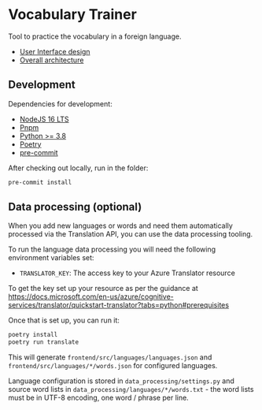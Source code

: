 # Vocabulary Trainer

Tool to practice the vocabulary in a foreign language.

- [User Interface design](https://miro.com/app/board/uXjVO0rdlRk=/?share_link_id=630009358943)
- [Overall architecture](https://miro.com/app/board/uXjVO0r-ICc=/?share_link_id=733906777704)

## Development

Dependencies for development:

- [NodeJS 16 LTS](https://nodejs.org/en/)
- [Pnpm](https://pnpm.io/installation)
- [Python >= 3.8](https://www.python.org/downloads/)
- [Poetry](https://python-poetry.org/docs/#installation)
- [pre-commit](https://pre-commit.com/#install)

After checking out locally, run in the folder:

```bash
pre-commit install
```

## Data processing (optional)

When you add new languages or words and need them automatically processed via the
Translation API, you can use the data processing tooling.

To run the language data processing you will need the following environment variables
set:

- `TRANSLATOR_KEY`: The access key to your Azure Translator resource

To get the key set up your resource as per the guidance at
https://docs.microsoft.com/en-us/azure/cognitive-services/translator/quickstart-translator?tabs=python#prerequisites

Once that is set up, you can run it:

```bash
poetry install
poetry run translate
```

This will generate `frontend/src/languages/languages.json` and
`frontend/src/languages/*/words.json` for configured languages.

Language configuration is stored in `data_processing/settings.py` and source word lists
in `data_processing/languages/*/words.txt` - the word lists must be in UTF-8 encoding,
one word / phrase per line.
